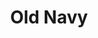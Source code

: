 ---
facebook: https://facebook.com/Oldnavy
instagram: https://instagram.com/oldnavy
linkedin: https://linkedin.com/company/gap-inc.-old-navy
logohandle: gap
pinterest: https://pinterest.com/oldnavy
sort: gap
title: Old Navy
twitter: https://x.com/oldnavy
website: https://oldnavy.gap.com/
wikipedia: https://en.wikipedia.org/wiki/Old_Navy
youtube: https://youtube.com/user/oldnavy
---